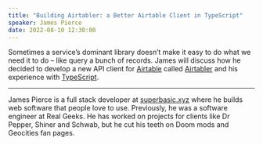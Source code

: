```yaml
---
title: "Building Airtabler: a Better Airtable Client in TypeScript"
speaker: James Pierce
date: 2022-08-10 12:30:00
---
```



Sometimes a service’s dominant library doesn’t make it easy to do what we need it to do – like query a bunch of records. James will discuss how he decided to develop a new API client for [Airtable](https://www.airtable.com) called [Airtabler](https://github.com/superbasicxyz/airtabler) and his experience with [TypeScript](https://www.typescriptlang.org/).

---

James Pierce is a full stack developer at [superbasic.xyz](https://www.superbasic.xyz/) where he builds web software that people love to use. Previously, he was a software engineer at Real Geeks. He has worked on projects for clients like Dr Pepper, Shiner and Schwab, but he cut his teeth on Doom mods and Geocities fan pages.

